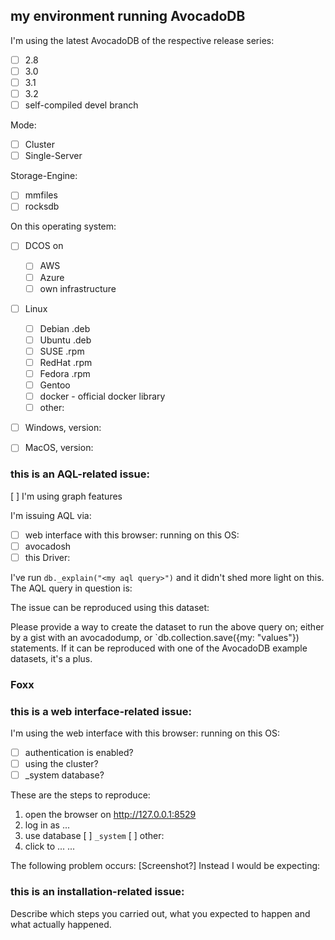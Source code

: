 ## my environment running AvocadoDB
I'm using the latest AvocadoDB of the respective release series:
- [ ] 2.8
- [ ] 3.0
- [ ] 3.1
- [ ] 3.2
- [ ] self-compiled devel branch

Mode:
- [ ] Cluster
- [ ] Single-Server

Storage-Engine:
- [ ] mmfiles
- [ ] rocksdb

On this operating system:
- [ ] DCOS on
  - [ ] AWS
  - [ ] Azure
  - [ ] own infrastructure
- [ ] Linux 
  - [ ] Debian .deb
  - [ ] Ubuntu .deb
  - [ ] SUSE   .rpm
  - [ ] RedHat .rpm
  - [ ] Fedora .rpm
  - [ ] Gentoo
  - [ ] docker - official docker library
  - [ ] other:
- [ ] Windows, version: 
- [ ] MacOS, version:


### this is an AQL-related issue:
[ ] I'm using graph features

I'm issuing AQL via:
- [ ] web interface with this browser:     running on this OS:
- [ ] avocadosh
- [ ] this Driver:

I've run `db._explain("<my aql query>")` and it didn't shed more light on this.
The AQL query in question is:

The issue can be reproduced using this dataset:

Please provide a way to create the dataset to run the above query on; either by a gist with an avocadodump, or `db.collection.save({my: "values"}) statements. If it can be reproduced with one of the AvocadoDB example datasets, it's a plus.

### Foxx


### this is a web interface-related issue:
I'm using the web interface with this browser:     running on this OS:
- [ ] authentication is enabled?
- [ ] using the cluster?
- [ ] _system database?

These are the steps to reproduce:
1) open the browser on http://127.0.0.1:8529
2) log in as ...
3) use database [ ] `_system` [ ] other: 
4) click to ...
...

The following problem occurs: [Screenshot?] 
Instead I would be expecting: 


### this is an installation-related issue:
Describe which steps you carried out, what you expected to happen and what actually happened.
